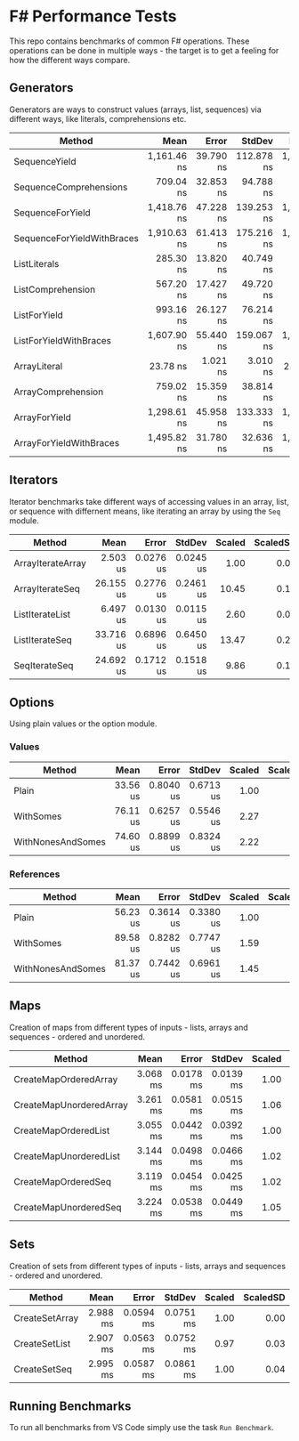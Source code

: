 # F# Performance Tests
This repo contains benchmarks of common F# operations. These operations can be done in multiple ways - the target is to get a feeling for how the different ways compare.

## Generators

Generators are ways to construct values (arrays, list, sequences) via different ways, like literals, comprehensions etc. 

|                     Method |        Mean |     Error |     StdDev |      Median | Scaled | ScaledSD |
|--------------------------- |------------:|----------:|-----------:|------------:|-------:|---------:|
|              SequenceYield | 1,161.46 ns | 39.790 ns | 112.878 ns | 1,147.61 ns |  49.63 |     8.00 |
|     SequenceComprehensions |   709.04 ns | 32.853 ns |  94.788 ns |   674.74 ns |  30.30 |     5.63 |
|           SequenceForYield | 1,418.76 ns | 47.228 ns | 139.253 ns | 1,399.98 ns |  60.63 |     9.81 |
| SequenceForYieldWithBraces | 1,910.63 ns | 61.413 ns | 175.216 ns | 1,927.70 ns |  81.65 |    12.90 |
|               ListLiterals |   285.30 ns | 13.820 ns |  40.749 ns |   277.91 ns |  12.19 |     2.35 |
|          ListComprehension |   567.20 ns | 17.427 ns |  49.720 ns |   563.73 ns |  24.24 |     3.77 |
|               ListForYield |   993.16 ns | 26.127 ns |  76.214 ns |   994.38 ns |  42.44 |     6.36 |
|     ListForYieldWithBraces | 1,607.90 ns | 55.440 ns | 159.067 ns | 1,594.11 ns |  68.71 |    11.15 |
|               ArrayLiteral |    23.78 ns |  1.021 ns |   3.010 ns |    23.44 ns |   1.00 |     0.00 |
|         ArrayComprehension |   759.02 ns | 15.359 ns |  38.814 ns |   752.98 ns |  32.44 |     4.49 |
|              ArrayForYield | 1,298.61 ns | 45.958 ns | 133.333 ns | 1,271.96 ns |  55.50 |     9.14 |
|    ArrayForYieldWithBraces | 1,495.82 ns | 31.780 ns |  32.636 ns | 1,485.60 ns |  63.92 |     8.33 |


## Iterators

Iterator benchmarks take different ways of accessing values in an array, list, or sequence with differnent means, like iterating an array by using the `Seq` module.

|            Method |      Mean |     Error |    StdDev | Scaled | ScaledSD |
|------------------ |----------:|----------:|----------:|-------:|---------:|
| ArrayIterateArray |  2.503 us | 0.0276 us | 0.0245 us |   1.00 |     0.00 |
|   ArrayIterateSeq | 26.155 us | 0.2776 us | 0.2461 us |  10.45 |     0.14 |
|   ListIterateList |  6.497 us | 0.0130 us | 0.0115 us |   2.60 |     0.02 |
|    ListIterateSeq | 33.716 us | 0.6896 us | 0.6450 us |  13.47 |     0.28 |
|     SeqIterateSeq | 24.692 us | 0.1712 us | 0.1518 us |   9.86 |     0.11 |

## Options

Using plain values or the option module.

### Values

|            Method |     Mean |     Error |    StdDev | Scaled | ScaledSD |
|------------------ |---------:|----------:|----------:|-------:|---------:|
|             Plain | 33.56 us | 0.8040 us | 0.6713 us |   1.00 |     0.00 |
|         WithSomes | 76.11 us | 0.6257 us | 0.5546 us |   2.27 |     0.05 |
| WithNonesAndSomes | 74.60 us | 0.8899 us | 0.8324 us |   2.22 |     0.05 |

### References

|            Method |     Mean |     Error |    StdDev | Scaled | ScaledSD |
|------------------ |---------:|----------:|----------:|-------:|---------:|
|             Plain | 56.23 us | 0.3614 us | 0.3380 us |   1.00 |     0.00 |
|         WithSomes | 89.58 us | 0.8282 us | 0.7747 us |   1.59 |     0.02 |
| WithNonesAndSomes | 81.37 us | 0.7442 us | 0.6961 us |   1.45 |     0.01 |

## Maps

Creation of maps from different types of inputs - lists, arrays and sequences - ordered and unordered.

|                  Method |     Mean |     Error |    StdDev | Scaled | ScaledSD |
|------------------------ |---------:|----------:|----------:|-------:|---------:|
|   CreateMapOrderedArray | 3.068 ms | 0.0178 ms | 0.0139 ms |   1.00 |     0.00 |
| CreateMapUnorderedArray | 3.261 ms | 0.0581 ms | 0.0515 ms |   1.06 |     0.02 |
|    CreateMapOrderedList | 3.055 ms | 0.0442 ms | 0.0392 ms |   1.00 |     0.01 |
|  CreateMapUnorderedList | 3.144 ms | 0.0498 ms | 0.0466 ms |   1.02 |     0.02 |
|     CreateMapOrderedSeq | 3.119 ms | 0.0454 ms | 0.0425 ms |   1.02 |     0.01 |
|   CreateMapUnorderedSeq | 3.224 ms | 0.0538 ms | 0.0449 ms |   1.05 |     0.01 |


## Sets

Creation of sets from different types of inputs - lists, arrays and sequences - ordered and unordered.

|         Method |     Mean |     Error |    StdDev | Scaled | ScaledSD |
|--------------- |---------:|----------:|----------:|-------:|---------:|
| CreateSetArray | 2.988 ms | 0.0594 ms | 0.0751 ms |   1.00 |     0.00 |
|  CreateSetList | 2.907 ms | 0.0563 ms | 0.0752 ms |   0.97 |     0.03 |
|   CreateSetSeq | 2.995 ms | 0.0587 ms | 0.0861 ms |   1.00 |     0.04 |

## Running Benchmarks

To run all benchmarks from VS Code simply use the task `Run Benchmark`.
